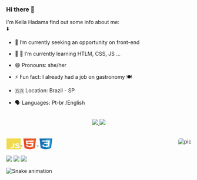 ### Hi there 👋

I'm Keila Hadama find out some info about me:
<br>⬇️


- 🔭 I’m currently seeking an opportunity on front-end 
- 🌱 📖 I’m currently learning HTLM, CSS, JS ...
- 😄 Pronouns: she/her
- ⚡ Fun fact: I already had a job on gastronomy 🍽️
- 🇧🇷 Location: Brazil - SP
- 🗣️ Languages: Pt-br /English <br>
  
  ##

<div align="center">
  <a href="https://github.com/hadamakei">
  <img height="180em" src="https://github-readme-stats.vercel.app/api?username=hadamakei&show_icons=true&theme=blueberry&include_all_commits=true&count_private=true"/>
    
  <img height="180em" src="https://github-readme-stats.vercel.app/api/top-langs/?username=hadamakei&layout=compact&langs_count=7&theme=blueberry"/>
</div>
 <br>
  <div style="display: inline_block"><br>
    <img align="center" alt="Js" height="30" width="40" src="https://raw.githubusercontent.com/devicons/devicon/master/icons/javascript/javascript-plain.svg">
    <img align="center" alt="HTML" height="30" width="40" src="https://raw.githubusercontent.com/devicons/devicon/master/icons/html5/html5-original.svg">
    <img align="center" alt="Css" height="30" width="40" src="https://raw.githubusercontent.com/devicons/devicon/master/icons/css3/css3-original.svg">
    <img align="right" alt="pic" height="150" style="border-radius:5px;" src="https://external.fcgh19-1.fna.fbcdn.net/safe_image.php?d=AQFGAU-DeLnEElcR&w=600&h=313&url=https%3A%2F%2Fshare-cdn.picrew.me%2FshareImg%2Forg%2F202111%2F338224_V3WqAhdO.png&cfs=1&ext=jpg&_nc_eui2=AeH6nM1jTgjPxddLXC_pLyPHj0DjUPI9zQKPQONQ8j3NAu4D-16EJnxD7yizeAHmEOH2Sg7MwAXKzV6h82cBh3_4&_nc_oe=6f023&_nc_sid=06c271&ccb=3-5&_nc_hash=AQEjTlX11XHBkcJP" >
</div>
 
  <br>
  
<div>
     <a href="https://instagram.com/keila_h" target="_blank"><img src="https://img.shields.io/badge/-Instagram-%23E4405F?style=for-the-badge&logo=instagram&logoColor=white" target="_blank"></a>
     <a href = "mailto:hadamakeila@gmail.com"><img src="https://img.shields.io/badge/-Gmail-%23333?style=for-the-badge&logo=gmail&logoColor=white" target="_blank"></a>
    <a href="https://www.linkedin.com/in/keila-hadama-45a903193/" target="_blank"><img src="https://img.shields.io/badge/-LinkedIn-%230077B5?style=for-the-badge&logo=linkedin&logoColor=white" target="_blank"></a> 
  
  ![Snake animation](https://github.com/hadamakei/hadamakei/blob/output/github-contribution-grid-snake.svg)
  </div>
